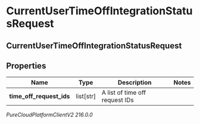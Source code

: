 # CurrentUserTimeOffIntegrationStatusRequest

## CurrentUserTimeOffIntegrationStatusRequest

## Properties

|Name | Type | Description | Notes|
|------------ | ------------- | ------------- | -------------|
| **time_off_request_ids** | list[str] | A list of time off request IDs | |



_PureCloudPlatformClientV2 216.0.0_
